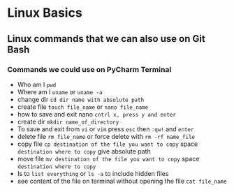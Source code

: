 # Linux Basics
## Linux commands that we can also use on Git Bash
### Commands we could use on PyCharm Terminal

- Who am I `pwd`
- Where am I `uname` or `uname -a`
- change dir `cd dir name with absolute path`
- create file `touch file_name` or `nano file_name`
- how to save and exit nano `cntrl x, press y and enter`  
- create dir `mkdir name_of_directory`
- To save and exit from `vi` or `vim` press `esc` then `:qw!` and `enter`
- delete file `rm file_name` or force delete with `rm -rf name_file`
- copy file `cp destination of the file you want to copy` space `destination where to copy` give absolute path
- move file `mv destination of the file you want to copy` space `destination where to copy`
- ls to `list everything` or `ls -a` to include hidden files
- see content of the file on terminal without opening the file `cat file_name`